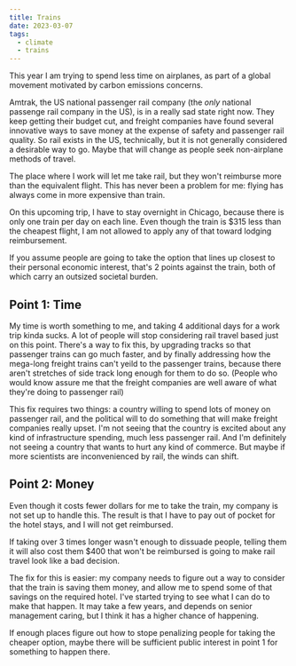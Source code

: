 ```yaml
---
title: Trains
date: 2023-03-07
tags:
  - climate
  - trains
---
```


This year I am trying to spend less time on airplanes,
as part of a global movement motivated by carbon emissions concerns.

Amtrak, the US national passenger rail company
(the *only* national passenge rail company in the US),
is in a really sad state right now.
They keep getting their budget cut,
and freight companies have found several innovative ways
to save money at the expense of safety and passenger rail quality.
So rail exists in the US, technically,
but it is not generally considered a desirable way to go.
Maybe that will change as people seek non-airplane methods of travel.

The place where I work will let me take rail,
but they won't reimburse more than the equivalent flight.
This has never been a problem for me:
flying has always come in more expensive than train.

On this upcoming trip, I have to stay overnight in Chicago,
because there is only one train per day on each line.
Even though the train is $315 less than the cheapest flight,
I am not allowed to apply any of that toward lodging reimbursement.

If you assume people are going to take the option that
lines up closest to their personal economic interest,
that's 2 points against the train,
both of which carry an outsized societal burden.

Point 1: Time
-------------

My time is worth something to me,
and taking 4 additional days for a work trip kinda sucks.
A lot of people will stop considering rail travel based just on this point.
There's a way to fix this,
by upgrading tracks so that passenger trains can go much faster,
and by finally addressing how the mega-long freight trains can't yeild to the passenger trains,
because there aren't stretches of side track long enough for them to do so.
(People who would know assure me that the freight companies are well aware of what they're doing to passenger rail)

This fix requires two things: a country willing to spend lots of money on passenger rail,
and the political will to do something that will make freight companies really upset.
I'm not seeing that the country is excited about any kind of infrastructure spending,
much less passenger rail.
And I'm definitely not seeing a country that wants to hurt any kind of commerce.
But maybe if more scientists are inconvenienced by rail,
the winds can shift.


Point 2: Money
--------------

Even though it costs fewer dollars for me to take the train,
my company is not set up to handle this.
The result is that I have to pay out of pocket for the hotel stays,
and I will not get reimbursed.

If taking over 3 times longer wasn't enough to dissuade people,
telling them it will also cost them $400 that won't be reimbursed
is going to make rail travel look like a bad decision.

The fix for this is easier:
my company needs to figure out a way to consider that the train is saving them money,
and allow me to spend some of that savings on the required hotel.
I've started trying to see what I can do to make that happen.
It may take a few years, and depends on senior management caring,
but I think it has a higher chance of happening.

If enough places figure out how to stope penalizing people for taking the cheaper option,
maybe there will be sufficient public interest in point 1 for something to happen there.

